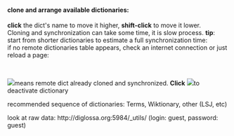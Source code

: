 #### clone and arrange available dictionaries:

<!-- <p id="cloning-text" class="green">&nbsp;</p> -->

<div class="section-descr">
    <b>click</b> the dict's name to move it higher, <b>shift-click</b> to move it lower.
    <br>Cloning and synchronization can take some time, it is slow process.
    <!-- But you can work with selected dictionary just after click, before a process will be fully finished. -->
    <b>tip</b>: start from shorter dictionaries to estimate a full synchronization time:
</div>

<div id="before-remote-table" class="error-message">if no remote dictionaries table appears, check an internet connection or just reload a page:  </div>

<p>&nbsp;</p>

<div class="section-descr">
    <p><img src="../resources/check.png" class="dict-check">means remote dict already cloned and synchronized. <b>Click</b> <img src="../resources/check.png" class="dict-check">to deactivate dictionary</p>
    <p>recommended sequence of dictionaries: Terms, Wiktionary, other (LSJ, etc) </p>
    <p>look at raw data: <span class="external link">http://diglossa.org:5984/_utils/</span> (login: guest, password: guest)</p>
</div>

